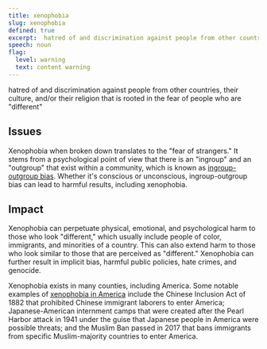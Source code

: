 ```yaml
---
title: xenophobia
slug: xenophobia
defined: true
excerpt:  hatred of and discrimination against people from other countries, their culture, and/or their religion that is rooted in the fear of people who are "different"
speech: noun
flag:
  level: warning
  text: content warning
---
```


hatred of and discrimination against people from other countries, their culture, and/or their religion that is rooted in the fear of people who are "different"

## Issues

Xenophobia when broken down translates to the "fear of strangers." It stems from a psychological point of view that there is an "ingroup" and an "outgroup" that exist within a community, which is known as [ingroup-outgroup bias](http://psychology.iresearchnet.com/social-psychology/group/ingroup-outgroup-bias/). Whether it's conscious or unconscious, ingroup-outgroup bias can lead to harmful results, including xenophobia.

## Impact

Xenophobia can perpetuate physical, emotional, and psychological harm to those who look "different," which usually include people of color, immigrants, and minorities of a country. This can also extend harm to those who look similar to those that are perceived as "different." Xenophobia can further result in implicit bias, harmful public policies, hate crimes, and genocide.

Xenophobia exists in many counties, including America. Some notable examples of [xenophobia in America](https://www.thoughtco.com/definition-of-xenophobia-and-examples-2834608) include the Chinese Inclusion Act of 1882 that prohibited Chinese immigrant laborers to enter America; Japanese-American internment camps that were created after the Pearl Harbor attack in 1941 under the guise that Japanese people in America were possible threats; and the Muslim Ban passed in 2017 that bans immigrants from specific Muslim-majority countries to enter America.
